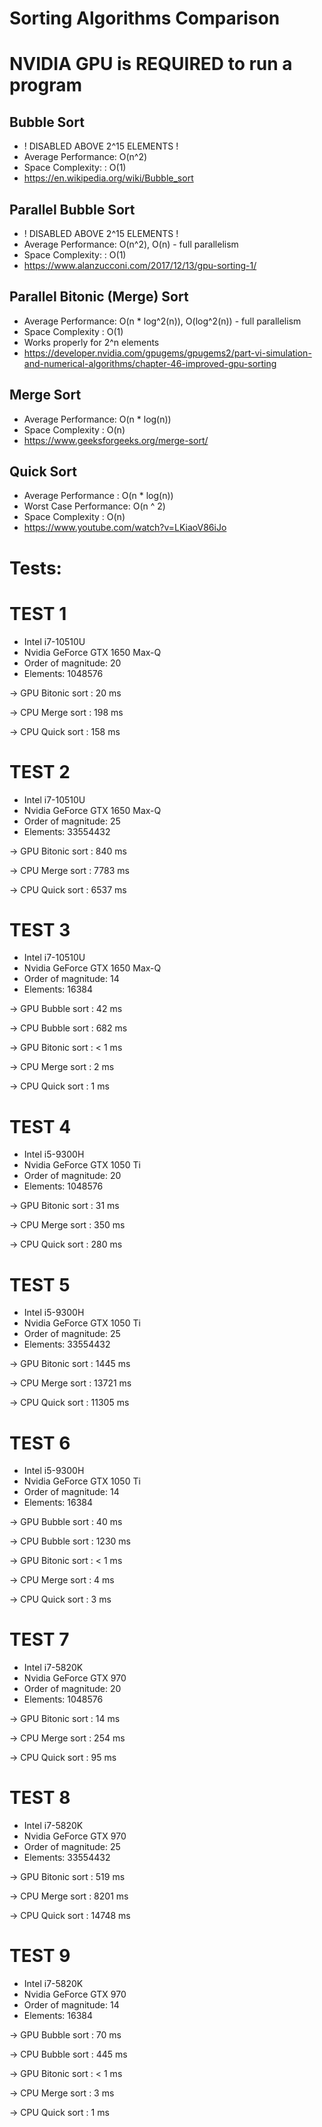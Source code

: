 # Sorting Algorithms Comparison

# NVIDIA GPU is REQUIRED to run a program

## Bubble Sort
- ! DISABLED ABOVE 2^15 ELEMENTS !
- Average Performance: O(n^2)
- Space Complexity:  : O(1)
- https://en.wikipedia.org/wiki/Bubble_sort

## Parallel Bubble Sort
- ! DISABLED ABOVE 2^15 ELEMENTS !
- Average Performance: O(n^2), O(n) - full parallelism
- Space Complexity:  : O(1)
- https://www.alanzucconi.com/2017/12/13/gpu-sorting-1/

## Parallel Bitonic (Merge) Sort
- Average Performance: O(n * log^2(n)), O(log^2(n)) - full parallelism
- Space Complexity   : O(1)
- Works properly for 2^n elements
- https://developer.nvidia.com/gpugems/gpugems2/part-vi-simulation-and-numerical-algorithms/chapter-46-improved-gpu-sorting

## Merge Sort
- Average Performance: O(n * log(n))
- Space Complexity   : O(n)
- https://www.geeksforgeeks.org/merge-sort/

## Quick Sort
- Average Performance   : O(n * log(n))
- Worst Case Performance: O(n ^ 2)
- Space Complexity      : O(n)
- https://www.youtube.com/watch?v=LKiaoV86iJo

# Tests:

# TEST 1
- Intel i7-10510U
- Nvidia GeForce GTX 1650 Max-Q
- Order of magnitude: 20
- Elements: 1048576

-> GPU Bitonic sort : 20 ms

-> CPU Merge sort   : 198 ms

-> CPU Quick sort   : 158 ms

# TEST 2
- Intel i7-10510U
- Nvidia GeForce GTX 1650 Max-Q
- Order of magnitude: 25
- Elements: 33554432

-> GPU Bitonic sort : 840 ms

-> CPU Merge sort   : 7783 ms

-> CPU Quick sort   : 6537 ms

# TEST 3
- Intel i7-10510U
- Nvidia GeForce GTX 1650 Max-Q
- Order of magnitude: 14
- Elements: 16384

-> GPU Bubble sort  : 42
ms

-> CPU Bubble sort  : 682 ms

-> GPU Bitonic sort : < 1 ms

-> CPU Merge sort   : 2 ms

-> CPU Quick sort   : 1  ms

# TEST 4
- Intel i5-9300H
- Nvidia GeForce GTX 1050 Ti
- Order of magnitude: 20
- Elements: 1048576

-> GPU Bitonic sort : 31 ms

-> CPU Merge sort   : 350 ms

-> CPU Quick sort   : 280 ms

# TEST 5
- Intel i5-9300H
- Nvidia GeForce GTX 1050 Ti
- Order of magnitude: 25
- Elements: 33554432

-> GPU Bitonic sort : 1445 ms

-> CPU Merge sort   : 13721 ms

-> CPU Quick sort   : 11305 ms

# TEST 6
- Intel i5-9300H
- Nvidia GeForce GTX 1050 Ti
- Order of magnitude: 14
- Elements: 16384
  
-> GPU Bubble sort  : 40 ms

-> CPU Bubble sort  : 1230 ms

-> GPU Bitonic sort : < 1 ms

-> CPU Merge sort   : 4 ms

-> CPU Quick sort   : 3 ms

# TEST 7
- Intel i7-5820K
- Nvidia GeForce GTX 970 
- Order of magnitude: 20
- Elements: 1048576

-> GPU Bitonic sort : 14 ms

-> CPU Merge sort   : 254 ms

-> CPU Quick sort   : 95 ms

# TEST 8
- Intel i7-5820K
- Nvidia GeForce GTX 970
- Order of magnitude: 25
- Elements: 33554432

-> GPU Bitonic sort : 519 ms

-> CPU Merge sort   : 8201 ms

-> CPU Quick sort   : 14748 ms

# TEST 9
- Intel i7-5820K
- Nvidia GeForce GTX 970
- Order of magnitude: 14
- Elements: 16384

-> GPU Bubble sort  : 70 ms

-> CPU Bubble sort  : 445 ms

-> GPU Bitonic sort : < 1 ms

-> CPU Merge sort   : 3 ms

-> CPU Quick sort   : 1  ms

